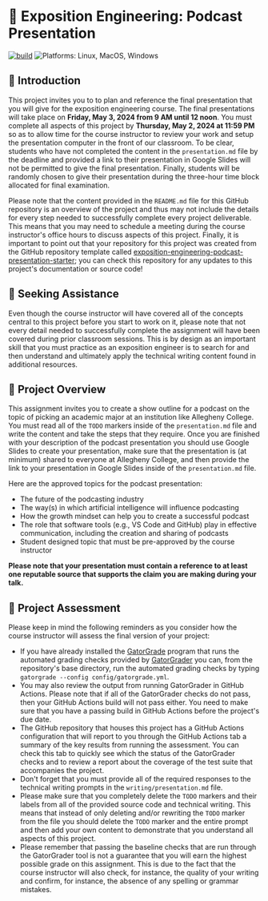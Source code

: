 # 🎤 Exposition Engineering: Podcast Presentation

[![build](../../actions/workflows/build.yml/badge.svg)](../../actions/)
![Platforms: Linux, MacOS, Windows](https://img.shields.io/badge/Platform-Linux%20%7C%20MacOS%20%7C%20Windows-blue.svg)

## 🏁 Introduction

This project invites you to to plan and reference the final presentation that
you will give for the exposition engineering course. The final presentations
will take place on **Friday, May 3, 2024 from 9 AM until 12 noon**. You must
complete all aspects of this project by **Thursday, May 2, 2024 at 11:59 PM** so
as to allow time for the course instructor to review your work and setup the
presentation computer in the front of our classroom. To be clear, students who
have not completed the content in the `presentation.md` file by the deadline and
provided a link to their presentation in Google Slides will not be permitted to
give the final presentation. Finally, students will be randomly chosen to give
their presentation during the three-hour time block allocated for final
examination.

Please note that the content provided in the `README.md` file for this GitHub
repository is an overview of the project and thus may not include the details
for every step needed to successfully complete every project deliverable. This
means that you may need to schedule a meeting during the course instructor's
office hours to discuss aspects of this project. Finally, it is important to
point out that your repository for this project was created from the GitHub
repository template called
[exposition-engineering-podcast-presentation-starter](https://github.com/ExpositionEngineering/exposition-engineering-podcast-presentation-starter);
you can check this repository for any updates to this project's documentation or
source code!

## 🤝 Seeking Assistance

Even though the course instructor will have covered all of the concepts central
to this project before you start to work on it, please note that not every
detail needed to successfully complete the assignment will have been covered
during prior classroom sessions. This is by design as an important skill that
you must practice as an exposition engineer is to search for and then understand
and ultimately apply the technical writing content found in additional resources.

## 🛫 Project Overview

This assignment invites you to create a show outline for a podcast on the topic
of picking an academic major at an institution like Allegheny College. You must
read all of the `TODO` markers inside of the `presentation.md` file
and write the content and take the steps that they require. Once you are
finished with your description of the podcast presentation you should use
Google Slides to create your presentation, make sure that the presentation is
(at minimum) shared to everyone at Allegheny College, and then provide the link
to your presentation in Google Slides inside of the `presentation.md` file.

Here are the approved topics for the podcast presentation:

- The future of the podcasting industry
- The way(s) in which artificial intelligence will influence podcasting
- How the growth mindset can help you to create a successful podcast
- The role that software tools (e.g., VS Code and GitHub) play in effective
communication, including the creation and sharing of podcasts
- Student designed topic that must be pre-approved by the course instructor

**Please note that your presentation must contain a reference to at least one
reputable source that supports the claim you are making during your talk.**

## 🐊 Project Assessment

Please keep in mind the following reminders as you consider how the course
instructor will assess the final version of your project:

- If you have already installed the
[GatorGrade](https://github.com/GatorEducator/gatorgrade) program that runs the
automated grading checks provided by
[GatorGrader](https://github.com/GatorEducator/gatorgrader) you can, from the
repository's base directory, run the automated grading checks by typing
`gatorgrade --config config/gatorgrade.yml`.
- You may also review the output from running GatorGrader in GitHub Actions.
Please note that if all of the GatorGrader checks do not pass, then your GitHub
Actions build will not pass either. You need to make sure that you have a
passing build in GitHub Actions before the project's due date.
- The GitHub repository that houses this project has a GitHub Actions
configuration that will report to you through the GitHub Actions tab a summary
of the key results from running the assessment. You can check this tab to
quickly see which the status of the GatorGrader checks and to review a report
about the coverage of the test suite that accompanies the project.
- Don't forget that you must provide all of the required responses to the
technical writing prompts in the
`writing/presentation.md` file.
- Please make sure that you completely delete the `TODO` markers and their
labels from all of the provided source code and technical writing. This means
that instead of only deleting and/or rewriting the `TODO` marker from the file
you should delete the `TODO` marker and the entire prompt and then add your own
content to demonstrate that you understand all aspects of this project.
- Please remember that passing the baseline checks that are run through the
GatorGrader tool is not a guarantee that you will earn the highest possible
grade on this assignment. This is due to the fact that the course instructor
will also check, for instance, the quality of your writing and confirm, for
instance, the absence of any spelling or grammar mistakes.
